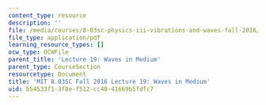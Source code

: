 ```yaml
---
content_type: resource
description: ''
file: /media/courses/8-03sc-physics-iii-vibrations-and-waves-fall-2016/b54533f13f8ef512cc4041669b5fdfc7_MIT8_03SCF16_Lec19.pdf
file_type: application/pdf
learning_resource_types: []
ocw_type: OCWFile
parent_title: 'Lecture 19: Waves in Medium'
parent_type: CourseSection
resourcetype: Document
title: 'MIT 8.03SC Fall 2016 Lecture 19: Waves in Medium'
uid: b54533f1-3f8e-f512-cc40-41669b5fdfc7
---
```

